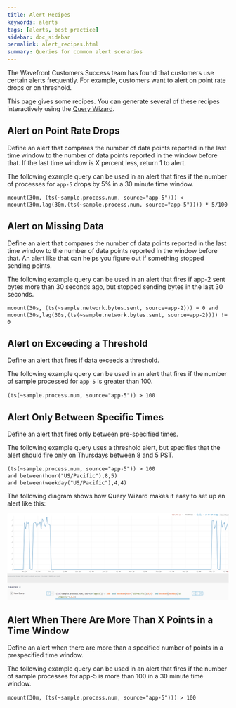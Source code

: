 ```yaml
---
title: Alert Recipes
keywords: alerts
tags: [alerts, best practice]
sidebar: doc_sidebar
permalink: alert_recipes.html
summary: Queries for common alert scenarios
---
```


The Wavefront Customers Success team has found that customers use certain alerts frequently. For example, customers want to alert on point rate drops or on threshold.

This page gives some recipes. You can generate several of these recipes interactively using the [Query Wizard](query_language_query_wizard.html).

## Alert on Point Rate Drops

Define an alert that compares the number of data points reported in the last time window to the number of data points reported in the window before that. If the last time window is X percent less, return 1 to alert.

The following example query can be used in an alert that fires if the number of processes for `app-5` drops by 5% in a 30 minute time window.

```
mcount(30m, (ts(~sample.process.num, source="app-5"))) <
mcount(30m,lag(30m,(ts(~sample.process.num, source="app-5")))) * 5/100
```

## Alert on Missing Data

Define an alert that compares the number of data points reported in the last time window to the number of data points reported in the window before that. An alert like that can helps you figure out if something stopped sending points.

The following example query can be used in an alert that fires if app-2 sent bytes more than 30 seconds ago, but stopped sending bytes in the last 30 seconds.

```
mcount(30s, (ts(~sample.network.bytes.sent, source=app-2))) = 0 and mcount(30s,lag(30s,(ts(~sample.network.bytes.sent, source=app-2)))) != 0
```

## Alert on Exceeding a Threshold

Define an alert that fires if data exceeds a threshold.

The following example query can be used in an alert that fires if the number of sample processed for `app-5` is greater than 100.

`(ts(~sample.process.num, source="app-5")) > 100`


## Alert Only Between Specific Times

Define an alert that fires only between pre-specified times.

The following example query uses a threshold alert, but specifies that the alert should fire only on Thursdays between 8 and 5 PST.

~~~
(ts(~sample.process.num, source="app-5")) > 100
and between(hour("US/Pacific"),8,5)
and between(weekday("US/Pacific"),4,4)
~~~

The following diagram shows how Query Wizard makes it easy to set up an alert like this:

![alert times](images/alert_recipe_time.png)

## Alert When There Are More Than X Points in a Time Window

Define an alert when there are more than a specified number of points in a prespecified time window.

The following example query can be used in an alert that fires if the number of sample processes for app-5 is more than 100 in a 30 minute time window.

`mcount(30m, (ts(~sample.process.num, source="app-5"))) > 100`
